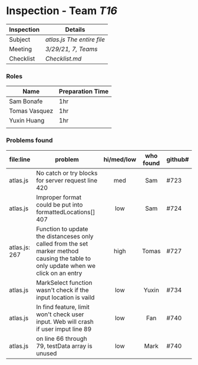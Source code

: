 # Inspection - Team *T16* 
 
| Inspection | Details |
| ----- | ----- |
| Subject | *atlas.js The entire file* |
| Meeting | *3/29/21, 7, Teams* |
| Checklist | *Checklist.md* |

### Roles

| Name | Preparation Time |
| ---- | ---- |
| Sam Bonafe | 1hr |
|Tomas Vasquez  | 1hr |
|Yuxin Huang  | 1hr |
|  |  |

### Problems found

| file:line | problem | hi/med/low | who found | github#  |
| --- | --- | :---: | :---: | --- |
| atlas.js | No catch or try blocks for server request line 420 | med | Sam | #723 |
| atlas.js | Improper format could be put into formattedLocations[] 407| low | Sam | #724 |
| atlas.js: 267| Function to update the distanceses only called from the set marker method causing the table to only update when we click on an entry| high | Tomas | #727 |
| atlas.js | MarkSelect function wasn't check if the input location is vaild | low | Yuxin|#734|
| atlas.js | In find feature, limit won't check user input. Web will crash if user imput line 89| low | Fan | #740 |
| atlas.js | on line 66 through 79, testData array is unused| low | Mark | #740 |
